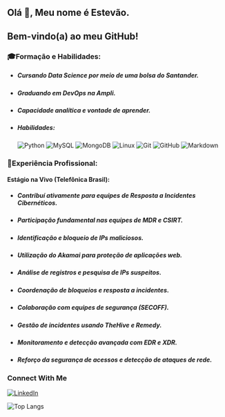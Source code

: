 ## Olá 👋, Meu nome é Estevão.

## Bem-vindo(a) ao meu GitHub! 


### 🎓Formação e Habilidades:
- ##### Cursando Data Science por meio de uma bolsa do Santander.
- ##### Graduando em DevOps na Ampli.
- ##### Capacidade analítica e vontade de aprender.
- ##### Habilidades:
  
   ![Python](https://img.shields.io/badge/python-000?style=for-the-badge&logo=python&logoColor=0000FF)
   ![MySQL](https://img.shields.io/badge/mysql-000?style=for-the-badge&logo=mysql&logoColor=white)
   ![MongoDB](https://img.shields.io/badge/MongoDB-000?style=for-the-badge&logo=mongodb&logoColor=008000)
   ![Linux](https://img.shields.io/badge/Linux-000?style=for-the-badge&logo=linux&logoColor=FFFF00)
   ![Git](https://img.shields.io/badge/Git-000?style=for-the-badge&logo=git&logoColor=E94D5F) 
   ![GitHub](https://img.shields.io/badge/GitHub-000?style=for-the-badge&logo=github&logoColor=30A3DC)
   ![Markdown](https://img.shields.io/badge/Markdown-000?style=for-the-badge&logo=markdown)

### 💼Experiência Profissional:
   #### Estágio na Vivo (Telefônica Brasil):
- ##### Contribuí ativamente para equipes de Resposta a Incidentes Cibernéticos.
- ##### Participação fundamental nas equipes de MDR e CSIRT.
- ##### Identificação e bloqueio de IPs maliciosos.
- ##### Utilização do Akamai para proteção de aplicações web.
- ##### Análise de registros e pesquisa de IPs suspeitos.
- ##### Coordenação de bloqueios e resposta a incidentes.
- ##### Colaboração com equipes de segurança (SECOFF).
- ##### Gestão de incidentes usando TheHive e Remedy.
- ##### Monitoramento e detecção avançada com EDR e XDR.
- ##### Reforço da segurança de acessos e detecção de ataques de rede.

### Connect With Me
[![LinkedIn](https://img.shields.io/badge/-LinkedIn-000?style=for-the-badge&logo=linkedin&logoColor=30A3DC)](https://www.linkedin.com/in/tevolve/)

![Top Langs](https://github-readme-stats-git-masterrstaa-rickstaa.vercel.app/api/top-langs/?username=tevolve&bg_color=000&border_color=30A3DC&title_color=E94D5F&text_color=FFF)



